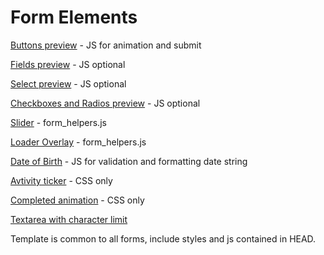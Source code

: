 # Form Elements

[Buttons preview](https://www.envoyhub.com/style-guide-buttons.html) - JS for animation and submit

[Fields preview](https://www.envoyhub.com/style-guide-fields.html) - JS optional 

[Select preview](https://www.envoyhub.com/style-guide-select.html) - JS optional 

[Checkboxes and Radios preview](https://www.envoyhub.com/style-guide-checkboxes-and-radios.html) - JS optional 

[Slider](https://www.envoyhub.com/style-guide-slider.html) - form_helpers.js

[Loader Overlay](https://www.envoyhub.com/style-guide-loader.html) - form_helpers.js

[Date of Birth](https://www.envoyhub.com/style-guide-dob.html) - JS for validation and formatting date string

[Avtivity ticker](https://www.envoyhub.com/style-guide-ticker.html) - CSS only

[Completed animation](https://www.envoyhub.com/style-guide-completion.html) - CSS only

[Textarea with character limit](https://www.envoyhub.com/style-guide-fields.html)

Template is common to all forms, include styles and js contained in HEAD.
